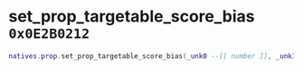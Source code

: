 # set_prop_targetable_score_bias `0x0E2B0212`

```lua
natives.prop.set_prop_targetable_score_bias(_unk0 --[[ number ]], _unk1 --[[ number ]])
```